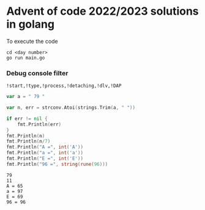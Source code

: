 # Advent of code 2022/2023 solutions in golang

To execute the code

```
cd <day number>
go run main.go
```

### Debug console filter

```
!start,!type,!process,!detaching,!dlv,!DAP
```

```go
var a = " 79 "

var n, err = strconv.Atoi(strings.Trim(a, " "))

if err != nil {
	fmt.Println(err)
}
fmt.Println(n)
fmt.Println(n/7)
fmt.Println("A =", int('A'))
fmt.Println("a =", int('a'))
fmt.Println("E =", int('E'))
fmt.Println("96 =", string(rune(96)))
```

```output
79
11
A = 65
a = 97
E = 69
96 = 96
```
